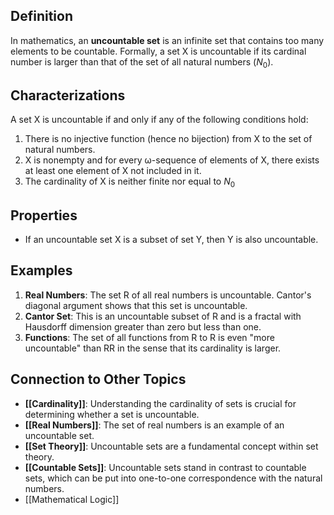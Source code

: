 ## Definition

In mathematics, an **uncountable set** is an infinite set that contains too many elements to be countable. Formally, a set X is uncountable if its cardinal number is larger than that of the set of all natural numbers ($N_0$​).

## Characterizations

A set X is uncountable if and only if any of the following conditions hold:

1. There is no injective function (hence no bijection) from X to the set of natural numbers.
2. X is nonempty and for every ω-sequence of elements of X, there exists at least one element of X not included in it.
3. The cardinality of X is neither finite nor equal to $N_0$

## Properties

- If an uncountable set X is a subset of set Y, then Y is also uncountable.

## Examples

1. **Real Numbers**: The set R of all real numbers is uncountable. Cantor's diagonal argument shows that this set is uncountable.
2. **Cantor Set**: This is an uncountable subset of R and is a fractal with Hausdorff dimension greater than zero but less than one.
3. **Functions**: The set of all functions from R to R is even "more uncountable" than RR in the sense that its cardinality is larger.

## Connection to Other Topics

- **[[Cardinality]]**: Understanding the cardinality of sets is crucial for determining whether a set is uncountable.
- **[[Real Numbers]]**: The set of real numbers is an example of an uncountable set.
- **[[Set Theory]]**: Uncountable sets are a fundamental concept within set theory.
- **[[Countable Sets]]**: Uncountable sets stand in contrast to countable sets, which can be put into one-to-one correspondence with the natural numbers.
-  [[Mathematical Logic]]